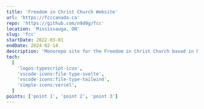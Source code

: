 ```yaml
---
title: 'Freedom in Christ Church Website'
url: 'https://fcccanada.ca'
repo: 'https://github.com/n9d0g/fcc'
location: 'Mississauga, ON'
slug: 'fcc'
startDate: 2022-03-01
endDate: 2024-02-14
description: 'Monorepo site for the Freedom in Christ Church based in Mississauga. Website built with TypeScript, Svelte, SvelteKit, Sanity.io CMS, and the SkeletonUI component library. Deployed with Vercel.'
tech:
  [
    'logos:typescript-icon',
    'vscode-icons:file-type-svelte',
    'vscode-icons:file-type-tailwind',
    'simple-icons:vercel',
  ]
points: ['point 1', 'point 2', 'point 3']
---
```


